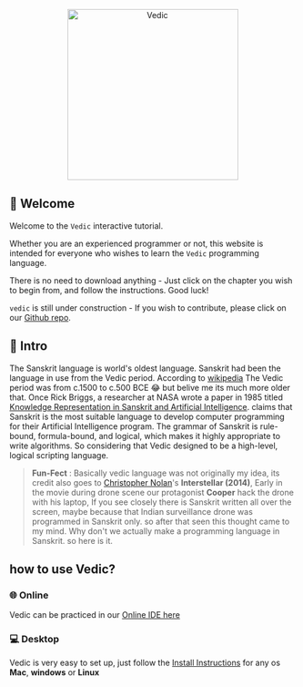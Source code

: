 ﻿<p align="center"><a href="https://vedic.github.io"><img alt="Vedic" src="https://raw.githubusercontent.com/vedic-lang/vedic/HEAD/.github/logo.png" width="300vw"></a></p>

## 🙏 Welcome

Welcome to the `Vedic` interactive tutorial.

Whether you are an experienced programmer or not, this website is intended for everyone who wishes to learn the `Vedic` programming language.

There is no need to download anything - Just click on the chapter you wish to begin from, and follow the instructions. Good luck!

`vedic` is still under construction - If you wish to contribute, please click on our [Github repo](https://github.com/vedic-lang/vedic).

## 🌳 Intro

The Sanskrit language is world's oldest language.
Sanskrit had been the language in use from the Vedic period.
According to [wikipedia](https://en.wikipedia.org/wiki/Vedic_period) The Vedic period was from c.1500 to c.500 BCE 😂 but belive me its much more older that. Once Rick Briggs, a researcher at NASA wrote a paper in 1985 titled [Knowledge Representation in Sanskrit and Artificial Intelligence](https://www.aaai.org/ojs/index.php/aimagazine/article/view/466). claims that Sanskrit is the most suitable language to develop computer programming for their Artificial Intelligence program. The grammar of Sanskrit is rule-bound, formula-bound, and logical, which makes it highly appropriate to write algorithms. So considering that Vedic designed to be a high-level, logical scripting language. 

> **Fun-Fect** : Basically vedic language was not originally my idea, its credit also goes to [Christopher Nolan](https://twitter.com/chris_nolann?lang=en)'s **Interstellar (2014)**, Early in the movie during drone scene our protagonist **Cooper** hack the drone with his laptop, If you see closely there is Sanskrit written all over the screen, maybe because that Indian surveillance drone was programmed in Sanskrit only. so after that seen this thought came to my mind. Why don't we actually make a programming language in Sanskrit. so here is it.

## how to use Vedic?

### 🌐 Online

Vedic can be practiced in our [Online IDE here](https://vedic-lang.github.io/vedic-ide/)

### 💻 Desktop

Vedic is very easy to set up, just follow the [Install Instructions](download.md) for any os **Mac**, **windows** or **Linux**
